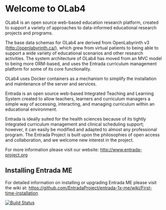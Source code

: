 # Welcome to OLab4

OLab4 is an open source web-based education research platform, created to support a variety of approaches to data-informed educational research projects and programs. 

The base data schemas for OLab4 are derived from OpenLabyrinth v3 (http://openlabyrinth.ca/), which grew from virtual patients to being able to support a wide variety of educational scenarios and other research activities. The system architecture of OLab4 has moved from an MVC model to being more ORM-based, and uses the Entrada curriculum management platform for some of its core functionality. 

OLab4 uses Docker containers as a mechanism to simplify the installation and maintenance of the server and services. 

Entrada is an open source web-based Integrated Teaching and Learning System created to allow teachers, learners and
curriculum managers a simple way of accessing, interacting, and managing curriculum within an educational environment.

Entrada is ideally suited for the health sciences because of its tightly integrated curriculum management and clinical
scheduling support; however, it can easily be modified and adapted to almost any professional program. The Entrada
Project is built upon the philosophies of open access and collaboration, and we welcome new interest in the project.

For more information please visit our website: http://www.entrada-project.org

## Installing Entrada ME

For detailed information on installing or upgrading Entrada ME please visit the wiki at:
https://github.com/EntradaProject/entrada-1x-me/wiki/First-time-installation

[![Build Status](https://travis-ci.com/EntradaProject/entrada-1x-me.svg?token=AjJr8HfNGWk3CeZGrsiF&branch=develop)](https://travis-ci.com/EntradaProject/entrada-1x-me)
